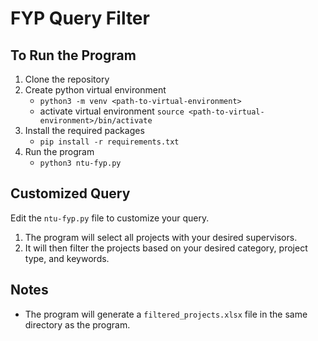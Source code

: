 # FYP Query Filter

## To Run the Program

1. Clone the repository
2. Create python virtual environment
   - `python3 -m venv <path-to-virtual-environment>`
   - activate virtual environment `source <path-to-virtual-environment>/bin/activate`
3. Install the required packages
   - `pip install -r requirements.txt`
4. Run the program
   - `python3 ntu-fyp.py`

## Customized Query

Edit the `ntu-fyp.py` file to customize your query.

1. The program will select all projects with your desired supervisors.
2. It will then filter the projects based on your desired category, project type, and keywords.

## Notes

- The program will generate a `filtered_projects.xlsx` file in the same directory as the program.
